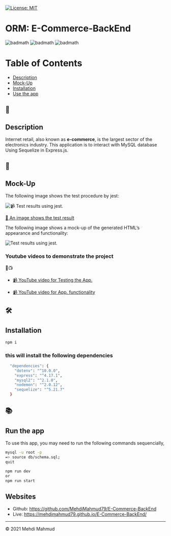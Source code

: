 [![License: MIT](https://img.shields.io/badge/License-MIT-yellow.svg)](https://opensource.org/licenses/MIT)

# ORM: E-Commerce-BackEnd

![badmath](https://img.shields.io/github/issues/MehdiMahmud79/E-Commerce-BackEnd)
![badmath](https://img.shields.io/github/forks/MehdiMahmud79/E-Commerce-BackEnd)
![badmath](https://img.shields.io/github/stars/MehdiMahmud79/E-Commerce-BackEnd)

# Table of Contents 

* [Description](#description)
* [Mock-Up](#🚀)
* [Installation](#installation)
* [Use the app](#📚)



## 📝
## Description 

Internet retail, also known as **e-commerce**, is the largest sector of the electronics industry. This application is to interact with MySQL database Using Sequelize in Express.js.


## 🚀
## Mock-Up

The following image shows the test procedure by jest:

![📹 Test results using jest.](./assets/test.gif)

[📸 An image shows the test result](./dist/test.jpg)

The following image shows a mock-up of the generated HTML’s appearance and functionality:

![Test results using jest.](./assets/screen.gif)

### Youtube videos to demonstrate the project
🔴📺

* [📹 YouTube video for Testing the App.](https://youtu.be/72IMdktjbZk)

* [📹 YouTube video for App. functionality](https://youtu.be/O4aNoakMn0o)

## 🛠️ 
##  Installation
```bash
npm i
```

### this will install the following dependencies 
```bash
  "dependencies": {
    "dotenv": "^10.0.0",
    "express": "^4.17.1",
    "mysql2": "^2.1.0",
    "nodemon": "^2.0.12",
    "sequelize": "^5.21.7"
  }

```

## 📚
## Run the app

  To use this app, you may need to run the following commands sequencially,

```bash
mysql -u root -p
=> source db/schema.sql;
quit

npm run dev
or
npm run start
```


## Websites
* Github: https://github.com/MehdiMahmud79/E-Commerce-BackEnd
* Live: https://mehdimahmud79.github.io/E-Commerce-BackEnd/



---
© 2021 Mehdi Mahmud
